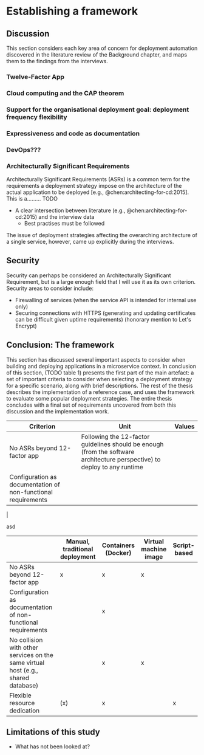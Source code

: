 # Establishing a framework

## Discussion

This section considers each key area of concern for deployment automation discovered in the literature review of the Background chapter, and maps them to the findings from the interviews.

### Twelve-Factor App


### Cloud computing and the CAP theorem

### Support for the organisational deployment goal: deployment frequency flexibility

### Expressiveness and code as documentation

### DevOps???

### Architecturally Significant Requirements

Architecturally Significant Requirements (ASRs) is a common term for the requirements a deployment strategy impose on the architecture of the actual application to be deployed [e.g., @chen:architecting-for-cd:2015]. This is a……… TODO

- A clear intersection between literature (e.g., @chen:architecting-for-cd:2015) and the interview data
  - Best practises must be followed

The issue of deployment strategies affecting the overarching architecture of a single service, however, came up explicitly during the interviews.

## Security

Security can perhaps be considered an Architecturally Significant Requirement, but is a large enough field that I will use it as its own criterion. Security areas to consider include:

- Firewalling of services (when the service API is intended for internal use only)
- Securing connections with HTTPS (generating and updating certificates can be difficult given uptime requirements) (honorary mention to Let's Encrypt)

## Conclusion: The framework

This section has discussed several important aspects to consider when building and deploying applications in a microservice context. In conclusion of this section, (TODO table 1) presents the first part of the main artefact: a set of important criteria to consider when selecting a deployment strategy for a specific scenario, along with brief descriptions. The rest of the thesis describes the implementation of a reference case, and uses the framework to evaluate some popular deployment strategies. The entire thesis concludes with a final set of requirements uncovered from both this discussion and the implementation work.

| Criterion | Unit | Values |
| ---------------------------------------- | ----------- | ---------- |
| No ASRs beyond 12-factor app | Following the 12-factor guidelines should be enough (from the software architecture perspective) to deploy to any runtime
| Configuration as documentation of non-functional requirements | 
| 

asd

| &nbsp; | Manual, traditional deployment | Containers (Docker) | Virtual machine image | Script-based |
| ---------------------------------------- | ----------- | ---------- | --------- | -------- |
| No ASRs beyond 12-factor app                                                            | x | x | x |   |
| Configuration as documentation of non-functional requirements                           |   | x |   |   |
| No collision with other services on the same virtual host (e.g., shared database)       |   | x | x |   |
| Flexible resource dedication                                                            |(x)| x |   | x |

## Limitations of this study

- What has not been looked at?
